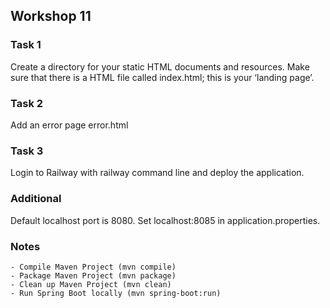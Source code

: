 ## Workshop 11

### Task 1
Create a directory for your static HTML documents and resources.
Make sure that there is a HTML file called index.html; this is your ‘landing page’.

### Task 2
Add an error page error.html

### Task 3
Login to Railway with railway command line and deploy the application.

### Additional
Default localhost port is 8080.
Set localhost:8085 in application.properties.


### Notes
```
- Compile Maven Project (mvn compile)
- Package Maven Project (mvn package)
- Clean up Maven Project (mvn clean)
- Run Spring Boot locally (mvn spring-boot:run)
```
